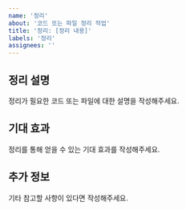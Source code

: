 ```yaml
---
name: '정리'
about: '코드 또는 파일 정리 작업'
title: '정리: [정리 내용]'
labels: '정리'
assignees: ''
---
```


## 정리 설명
정리가 필요한 코드 또는 파일에 대한 설명을 작성해주세요.

## 기대 효과
정리를 통해 얻을 수 있는 기대 효과를 작성해주세요.

## 추가 정보
기타 참고할 사항이 있다면 작성해주세요.
